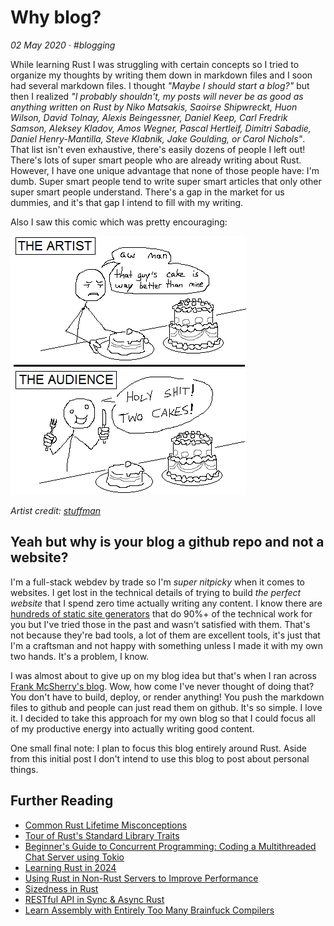 # Why blog?

_02 May 2020 · #blogging_

While learning Rust I was struggling with certain concepts so I tried to organize my thoughts by writing them down in markdown files and I soon had several markdown files. I thought _"Maybe I should start a blog?"_ but then I realized _"I probably shouldn't, my posts will never be as good as anything written on Rust by Niko Matsakis, Saoirse Shipwreckt, Huon Wilson, David Tolnay, Alexis Beingessner, Daniel Keep, Carl Fredrik Samson, Aleksey Kladov, Amos Wegner, Pascal Hertleif, Dimitri Sabadie, Daniel Henry-Mantilla, Steve Klabnik, Jake Goulding, or Carol Nichols"_. That list isn't even exhaustive, there's easily dozens of people I left out! There's lots of super smart people who are already writing about Rust. However, I have one unique advantage that none of those people have: I'm dumb. Super smart people tend to write super smart articles that only other super smart people understand. There's a gap in the market for us dummies, and it's that gap I intend to fill with my writing.

Also I saw this comic which was pretty encouraging:

![holy shit two cakes](../assets/holy-shit-two-cakes.png)

_Artist credit: [stuffman](https://stuffman.tumblr.com/)_

## Yeah but why is your blog a github repo and not a website?

I'm a full-stack webdev by trade so I'm _super nitpicky_ when it comes to websites. I get lost in the technical details of trying to build _the perfect website_ that I spend zero time actually writing any content. I know there are [hundreds of static site generators](https://www.staticgen.com/) that do 90%+ of the technical work for you but I've tried those in the past and wasn't satisfied with them. That's not because they're bad tools, a lot of them are excellent tools, it's just that I'm a craftsman and not happy with something unless I made it with my own two hands. It's a problem, I know.

I was almost about to give up on my blog idea but that's when I ran across [Frank McSherry's blog](https://github.com/frankmcsherry/blog). Wow, how come I've never thought of doing that? You don't have to build, deploy, or render anything! You push the markdown files to github and people can just read them on github. It's so simple. I love it. I decided to take this approach for my own blog so that I could focus all of my productive energy into actually writing good content.

One small final note: I plan to focus this blog entirely around Rust. Aside from this initial post I don't intend to use this blog to post about personal things.

## Further Reading

- [Common Rust Lifetime Misconceptions](./common-rust-lifetime-misconceptions.md)
- [Tour of Rust's Standard Library Traits](./tour-of-rusts-standard-library-traits.md)
- [Beginner's Guide to Concurrent Programming: Coding a Multithreaded Chat Server using Tokio](./chat-server.md)
- [Learning Rust in 2024](./learning-rust-in-2024.md)
- [Using Rust in Non-Rust Servers to Improve Performance](./rust-in-non-rust-servers.md)
- [Sizedness in Rust](./sizedness-in-rust.md)
- [RESTful API in Sync & Async Rust](./restful-api-in-sync-and-async-rust.md)
- [Learn Assembly with Entirely Too Many Brainfuck Compilers](./too-many-brainfuck-compilers.md)
